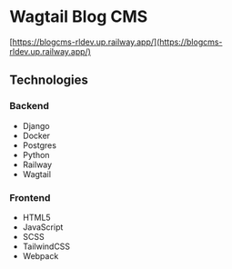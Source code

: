 # Wagtail Blog CMS

[https://blogcms-rldev.up.railway.app/](https://blogcms-rldev.up.railway.app/)

## Technologies
### Backend
- Django
- Docker
- Postgres
- Python
- Railway
- Wagtail

### Frontend
- HTML5
- JavaScript
- SCSS
- TailwindCSS
- Webpack